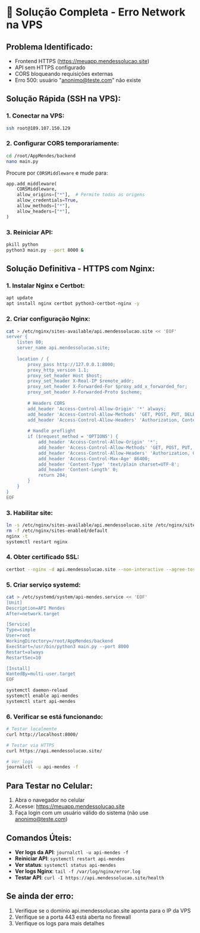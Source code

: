 # 🚨 Solução Completa - Erro Network na VPS

## Problema Identificado:
- Frontend HTTPS (https://meuapp.mendessolucao.site) 
- API sem HTTPS configurado
- CORS bloqueando requisições externas
- Erro 500: usuário "anonimo@teste.com" não existe

## Solução Rápida (SSH na VPS):

### 1. Conectar na VPS:
```bash
ssh root@189.107.150.129
```

### 2. Configurar CORS temporariamente:
```bash
cd /root/AppMendes/backend
nano main.py
```

Procure por `CORSMiddleware` e mude para:
```python
app.add_middleware(
    CORSMiddleware,
    allow_origins=["*"],  # Permite todas as origens
    allow_credentials=True,
    allow_methods=["*"],
    allow_headers=["*"],
)
```

### 3. Reiniciar API:
```bash
pkill python
python3 main.py --port 8000 &
```

## Solução Definitiva - HTTPS com Nginx:

### 1. Instalar Nginx e Certbot:
```bash
apt update
apt install nginx certbot python3-certbot-nginx -y
```

### 2. Criar configuração Nginx:
```bash
cat > /etc/nginx/sites-available/api.mendessolucao.site << 'EOF'
server {
    listen 80;
    server_name api.mendessolucao.site;
    
    location / {
        proxy_pass http://127.0.0.1:8000;
        proxy_http_version 1.1;
        proxy_set_header Host $host;
        proxy_set_header X-Real-IP $remote_addr;
        proxy_set_header X-Forwarded-For $proxy_add_x_forwarded_for;
        proxy_set_header X-Forwarded-Proto $scheme;
        
        # Headers CORS
        add_header 'Access-Control-Allow-Origin' '*' always;
        add_header 'Access-Control-Allow-Methods' 'GET, POST, PUT, DELETE, OPTIONS' always;
        add_header 'Access-Control-Allow-Headers' 'Authorization, Content-Type, x-empresa-codigo' always;
        
        # Handle preflight
        if ($request_method = 'OPTIONS') {
            add_header 'Access-Control-Allow-Origin' '*';
            add_header 'Access-Control-Allow-Methods' 'GET, POST, PUT, DELETE, OPTIONS';
            add_header 'Access-Control-Allow-Headers' 'Authorization, Content-Type, x-empresa-codigo';
            add_header 'Access-Control-Max-Age' 86400;
            add_header 'Content-Type' 'text/plain charset=UTF-8';
            add_header 'Content-Length' 0;
            return 204;
        }
    }
}
EOF
```

### 3. Habilitar site:
```bash
ln -s /etc/nginx/sites-available/api.mendessolucao.site /etc/nginx/sites-enabled/
rm -f /etc/nginx/sites-enabled/default
nginx -t
systemctl restart nginx
```

### 4. Obter certificado SSL:
```bash
certbot --nginx -d api.mendessolucao.site --non-interactive --agree-tos --email seu@email.com
```

### 5. Criar serviço systemd:
```bash
cat > /etc/systemd/system/api-mendes.service << 'EOF'
[Unit]
Description=API Mendes
After=network.target

[Service]
Type=simple
User=root
WorkingDirectory=/root/AppMendes/backend
ExecStart=/usr/bin/python3 main.py --port 8000
Restart=always
RestartSec=10

[Install]
WantedBy=multi-user.target
EOF

systemctl daemon-reload
systemctl enable api-mendes
systemctl start api-mendes
```

### 6. Verificar se está funcionando:
```bash
# Testar localmente
curl http://localhost:8000/

# Testar via HTTPS
curl https://api.mendessolucao.site/

# Ver logs
journalctl -u api-mendes -f
```

## Para Testar no Celular:

1. Abra o navegador no celular
2. Acesse: https://meuapp.mendessolucao.site
3. Faça login com um usuário válido do sistema (não use anonimo@teste.com)

## Comandos Úteis:

- **Ver logs da API**: `journalctl -u api-mendes -f`
- **Reiniciar API**: `systemctl restart api-mendes`
- **Ver status**: `systemctl status api-mendes`
- **Ver logs Nginx**: `tail -f /var/log/nginx/error.log`
- **Testar API**: `curl -I https://api.mendessolucao.site/health`

## Se ainda der erro:

1. Verifique se o domínio api.mendessolucao.site aponta para o IP da VPS
2. Verifique se a porta 443 está aberta no firewall
3. Verifique os logs para mais detalhes 